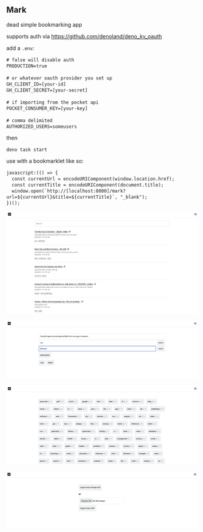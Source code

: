 ## Mark

dead simple bookmarking app

supports auth via https://github.com/denoland/deno_kv_oauth

add a `.env`:

```
# false will disable auth
PRODUCTION=true

# or whatever oauth provider you set up
GH_CLIENT_ID=[your-id]
GH_CLIENT_SECRET=[your-secret]

# if importing from the pocket api
POCKET_CONSUMER_KEY=[your-key]

# comma delimited
AUTHORIZED_USERS=someusers
```

then

```
deno task start
```

use with a bookmarklet like so:

```
javascript:(() => {
  const currentUrl = encodeURIComponent(window.location.href);
  const currentTitle = encodeURIComponent(document.title);
  window.open(`http://[localhost:8000]/mark?url=${currentUrl}&title=${currentTitle}`, "_blank");
})();
```

![](./screenshots/marks.png)

![](./screenshots/mark.png)

![](./screenshots/tags.png)

![](./screenshots/import.png)

